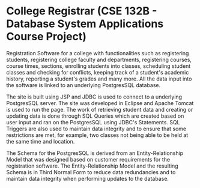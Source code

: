 # College Registrar (CSE 132B - Database System Applications Course Project)


Registration Software for a college with functionalities such as registering students, registering college faculty and departments, registering courses, course times, sections, enrolling students into classes, scheduling student classes and checking for conflicts, keeping track of a student's academic history, reporting a student's grades and many more. All the data input into the software is linked to an underlying PostgresSQL database.

The site is built using JSP and JDBC is used to connect to a underlying PostgresSQL server. The site was developed in Eclipse and Apache Tomcat is used to run the page. The work of retrieving student data and creating or updating data is done through SQL Queries which are created based on user input and ran on the PostgresSQL using JDBC's Statements. SQL Triggers are also used to maintain data integrity and to ensure that some restrictions are met, for example, two classes not being able to be held at the same time and location.

The Schema for the PostgresSQL is derived from an Entity-Relationship Model that was designed based on customer requirements for the registration software. The Entity-Relationship Model and the resulting Schema is in Third Normal Form to reduce data redundancies and to maintain data integrity when performing updates to the database.
